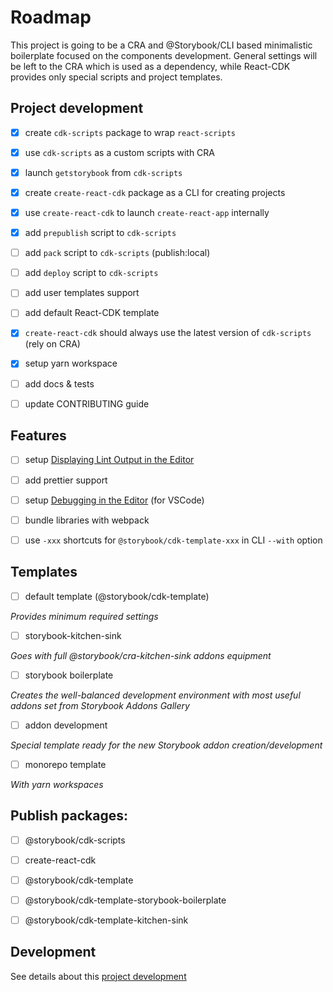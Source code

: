 # Roadmap

This project is going to be a CRA and @Storybook/CLI based minimalistic boilerplate focused on the components development. General settings will be left to the CRA which is used as a dependency, while React-CDK provides only special scripts and project templates.


## Project development

- [x] create `cdk-scripts` package to wrap `react-scripts`

- [x] use `cdk-scripts` as a custom scripts with CRA

- [x] launch `getstorybook` from `cdk-scripts`

- [x] create `create-react-cdk` package as a CLI for creating projects

- [x] use `create-react-cdk` to launch `create-react-app` internally

- [x] add `prepublish` script to `cdk-scripts`

- [ ] add `pack` script to `cdk-scripts` (publish:local)

- [ ] add `deploy` script to `cdk-scripts`

- [ ] add user templates support

- [ ] add default React-CDK template

- [x] `create-react-cdk` should always use the latest version of `cdk-scripts` (rely on CRA)

- [x] setup yarn workspace

- [ ] add docs & tests

- [ ] update CONTRIBUTING guide


## Features

- [ ] setup [Displaying Lint Output in the Editor](https://github.com/facebookincubator/create-react-app/blob/master/packages/react-scripts/template/README.md#displaying-lint-output-in-the-editor)

- [ ] add prettier support

- [ ] setup [Debugging in the Editor](https://github.com/facebookincubator/create-react-app/blob/master/packages/react-scripts/template/README.md#debugging-in-the-editor) (for VSCode)

- [ ] bundle libraries with webpack

- [ ] use `-xxx` shortcuts for `@storybook/cdk-template-xxx` in CLI `--with` option


## Templates

- [ ] default template (@storybook/cdk-template)

*Provides minimum required settings*

- [ ] storybook-kitchen-sink

*Goes with full @storybook/cra-kitchen-sink addons equipment*

- [ ] storybook boilerplate

*Creates the well-balanced development environment with most useful addons set from Storybook Addons Gallery* 

- [ ] addon development

*Special template ready for the new Storybook addon creation/development*

- [ ] monorepo template

*With yarn workspaces*


## Publish packages:

- [ ] @storybook/cdk-scripts

- [ ] create-react-cdk

- [ ] @storybook/cdk-template

- [ ] @storybook/cdk-template-storybook-boilerplate

- [ ] @storybook/cdk-template-kitchen-sink


## Development

See details about this [project development](docs/development.md)

